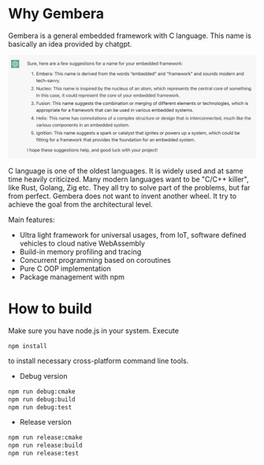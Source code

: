 # Why Gembera
Gembera is a general embedded framework with C language. This name is basically an idea provided by chatgpt.

![naming by chatgpt](doc/name.png)

C language is one of the oldest languages. It is widely used and at same time heavily criticized. Many modern languages want to be "C/C++ killer", like Rust, Golang, Zig etc. They all try to solve part of the problems, but far from perfect. Gembera does not want to invent another wheel. It try to achieve the goal from the architectural level.

Main features:
* Ultra light framework for universal usages, from IoT, software defined vehicles to cloud native WebAssembly
* Build-in memory profiling and tracing
* Concurrent programming based on coroutines
* Pure C OOP implementation
* Package management with npm

# How to build
Make sure you have node.js in your system. Execute
```shell
npm install
```
to install necessary cross-platform command line tools.

* Debug version 
```shell
npm run debug:cmake
npm run debug:build
npm run debug:test
```
* Release version
```shell
npm run release:cmake
npm run release:build
npm run release:test
```
